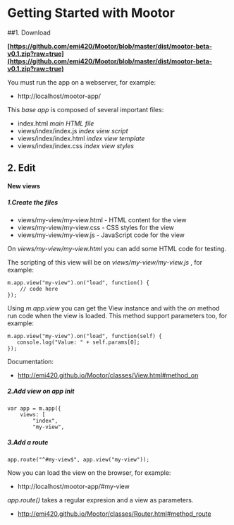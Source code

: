 # Getting Started with Mootor


##1. Download

**[https://github.com/emi420/Mootor/blob/master/dist/mootor-beta-v0.1.zip?raw=true](https://github.com/emi420/Mootor/blob/master/dist/mootor-beta-v0.1.zip?raw=true)**

You must run the app on a webserver, for example:

* http://localhost/mootor-app/

This *base app* is composed of several important files:

* index.html  *main HTML file*
* views/index/index.js *index view script*
* views/index/index.html *index view template*
* views/index/index.css *index view styles*


## 2. Edit

#### New views

##### 1.Create the files

* views/my-view/my-view.html - HTML content for the view
* views/my-view/my-view.css - CSS styles for the view
* views/my-view/my-view.js - JavaScript code for the view

On *views/my-view/my-view.html* you can add some HTML code for testing.

The scripting of this view will be on *views/my-view/my-view.js* , for example:

    m.app.view("my-view").on("load", function() {
        // code here
    });

Using *m.app.view* you can get the View instance and with the *on* method run code when the view is loaded.  This method support parameters too, for example:

    m.app.view("my-view").on("load", function(self) {
       console.log("Value: " + self.params[0];
    });

Documentation:

* http://emi420.github.io/Mootor/classes/View.html#method_on


##### 2.Add view on app init

    var app = m.app({
        views: [
            "index",
            "my-view",


##### 3.Add a route

    app.route("^#my-view$", app.view("my-view"));

Now you can load the view on the browser, for example:

* http://localhost/mootor-app/#my-view

*app.route()* takes a regular expresion and a view as parameters.

* http://emi420.github.io/Mootor/classes/Router.html#method_route




